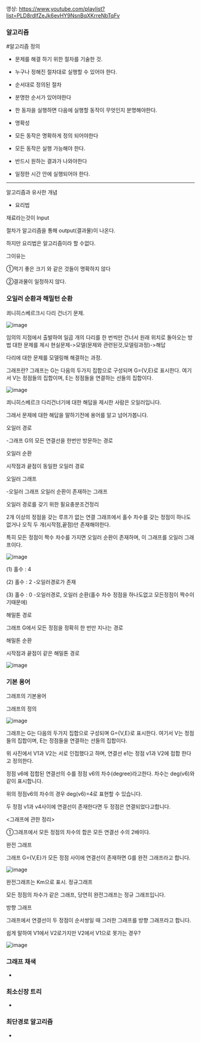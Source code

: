 영상: https://www.youtube.com/playlist?list=PLD8rdlfZeJk6evHY9NsnBqXKrreNbTqFv

### 알고리즘

#알고리즘 정의
- 문제를 해결 하기 위한 절차를 기술한 것.

- 누구나 정해진 절차대로 실행할 수 있어야 한다.



* 순서대로 정의된 절차

- 분명한 순서가 있어야한다

- 한 동자을 실행하면 다음에 실행할 동작이 무엇인지 분명해야한다.

* 명확성 

- 모든 동작은 명확하게 정의 되어야한다

- 모든 동작은 실행 가능해야 한다.

* 반드시 원하는 결과가 나와야한다

* 일정한 시간 안에 실행되어야 한다.

----

알고리즘과 유사한 개념

- 요리법 

재료라는것이 Input

절차가 알고리즘을 통해 output(결과물)이 나온다.

하지만 요리법은 알고리즘이라 할 수없다.

그이유는

①먹기 좋은 크기 와 같은 것들이 명확하지 않다

②결과물이 일정하지 않다.

### 오일러 순환과 해밀턴 순환
쾨니히스베르크시 다리 건너기 문제.

![image](https://user-images.githubusercontent.com/76107714/125154190-cbc41700-e193-11eb-8ba4-4a96165dcc2f.png)

임의의 지점에서 출발하여 일곱 개의 다리를 한 번씩만 건너서 원래 위치로 돌아오는 방법 대한 문제를 제시
현실문제->모델(문제와 관련된것,모델링과정)->해답

다리에 대한 문제를 모델링해 해결하는 과정.


그래프란?
그래프는 G는 다음의 두가지 집합으로 구성되며 G={V,E}로 표시한다. 여기서 V는 정점들의 집합이며, E는 정점들을 연결하는 선들의 집합이다.

![image](https://user-images.githubusercontent.com/76107714/125154202-d8e10600-e193-11eb-9acb-721d6e0aa759.png)

쾨니히스베르크 다리건너기에 대한 해답을 제시한 사람은 오일러입니다.

그래서 문제에 대한 해답을 말하기전에 용어를 알고 넘어가봅니다.

오일러 경로

-그래프 G의 모든 연결선을 한번만 방문하는 경로

오일러 순환

시작점과 끝점이 동일한 오일러 경로

오일러 그래프

-오일러 그래프 오일러 순환이 존재하는 그래프



오일러 경로를 갖기 위한 필요충분조건정리

2개 이상의 정점을 갖는 루프가 없는 연결 그래프에서 홀수 차수를 갖는 정점이 하나도 없거나 오직 두 개(시작점,끝점)만 존재해야한다.

특히 모든 정점이 짝수 차수를 가지면 오일러 순환이 존재하며, 이 그래프를 오일러 그래프이다.



![image](https://user-images.githubusercontent.com/76107714/125154208-e26a6e00-e193-11eb-9cdd-6bd1534cae59.png)


(1) 홀수 : 4

(2) 홀수 : 2 -오일러경로가 존재

(3) 홀수 : 0 -오일러경로, 오일러 순환(홀수 차수 정점을 하나도없고 모든정점이 짝수이기때문에)



해밀톤 경로

그래프 G에서 모든 정점을 정확히 한 번만 지나는 경로

해밀톤 순환

시작점과 끝점이 같은 해밀톤 경로

![image](https://user-images.githubusercontent.com/76107714/125154213-e9917c00-e193-11eb-861e-af57a6a8abfc.png)





### 기본 용어

그래프의 기본용어

그래프의 정의

![image](https://user-images.githubusercontent.com/76107714/125286608-f90cf280-e356-11eb-9639-92035bd368d2.png)



그래프는 G는 다음의 두가지 집합으로 구성되며 G={V,E}로 표시한다. 여기서 V는 정점들의 집합이며, E는 정점들을 연결하는 선들의 집합이다.


위 사진에서 V1과 V2는 서로 인접했다고 하며, 연결선 e1는 정점 v1과 V2에 접합 한다고 정의한다.

정점 v6에 접합된 연결선의 수를 정점 v6의 차수(degree)라고한다. 차수는 deg(v6)와 같이 표시합니다.

위의 정점v6의 차수의 경우 deg(v6)=4로 표현할 수 있습니다.

두 정점 v1과 v4사이에 연결선이 존재한다면 두 정점은 연결되었다고합니다.





<그래프에 관한 정리>

①그래프에서 모든 정점의 차수의 합은 모든 연결선 수의 2배이다.





완전 그래프

그래프 G={V,E}가 모든 정점 사이에 연결선이 존재하면 G를 완전 그래프라고 합니다.

![image](https://user-images.githubusercontent.com/76107714/125286661-09bd6880-e357-11eb-9e3b-be1f174ed01c.png)


완전그래프는 Km으로 표시. 
정규그래프

모든 정점의 차수가 같은 그래프, 당연히 완전그래프는 정규 그래프입니다.



방향 그래프

그래프에서 연결선이 두 정점이 순서쌍일 때 그러한 그래프를 방향 그래프라고 합니다. 

쉽게 말하여 V1에서 V2로가지만 V2에서 V1으로 못가는 경우?

![image](https://user-images.githubusercontent.com/76107714/125286689-117d0d00-e357-11eb-88b4-de1fdc0102c2.png)






### 그래프 채색
-

### 최소신장 트리
-

### 최단경로 알고리즘
-
